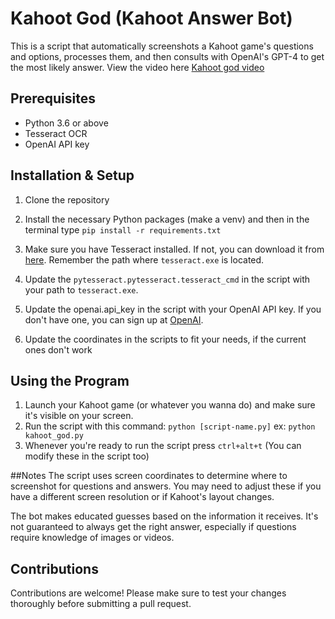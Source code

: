 # Kahoot God (Kahoot Answer Bot)

This is a script that automatically screenshots a Kahoot game's questions and options, processes them, and then consults with OpenAI's GPT-4 to get the most likely answer. View the video here [Kahoot god video](https://www.youtube.com/watch?v=G0i_xx-6G-4&ab_channel=TheCodingSloth)

## Prerequisites

- Python 3.6 or above
- Tesseract OCR
- OpenAI API key

## Installation & Setup

1. Clone the repository
2. Install the necessary Python packages (make a venv) and then in the terminal type `pip install -r requirements.txt`
3. Make sure you have Tesseract installed. If not, you can download it from [here](https://github.com/tesseract-ocr/tessdoc). Remember the path where `tesseract.exe` is located.

4. Update the `pytesseract.pytesseract.tesseract_cmd` in the script with your path to `tesseract.exe`.
5. Update the openai.api_key in the script with your OpenAI API key. If you don't have one, you can sign up at [OpenAI](https://platform.openai.com/).
6. Update the coordinates in the scripts to fit your needs, if the current ones don't work

## Using the Program

1. Launch your Kahoot game (or whatever you wanna do) and make sure it's visible on your screen.
2. Run the script with this command: `python [script-name.py]` ex: `python kahoot_god.py`
3. Whenever you're ready to run the script press `ctrl+alt+t` (You can modify these in the script too)

##Notes
The script uses screen coordinates to determine where to screenshot for questions and answers. You may need to adjust these if you have a different screen resolution or if Kahoot's layout changes.

The bot makes educated guesses based on the information it receives. It's not guaranteed to always get the right answer, especially if questions require knowledge of images or videos.

## Contributions

Contributions are welcome! Please make sure to test your changes thoroughly before submitting a pull request.
